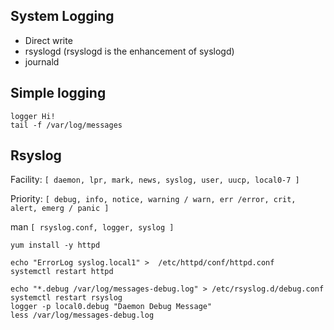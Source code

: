 System Logging
---------------

* Direct write
* rsyslogd (rsyslogd is the enhancement of syslogd)
* journald

Simple logging 
------------- 

    logger Hi!
    tail -f /var/log/messages    
    
Rsyslog
--------

Facility: `[ daemon, lpr, mark, news, syslog, user, uucp, local0-7 ]`

Priority: `[ debug, info, notice, warning / warn, err /error, crit, alert, emerg / panic ]`

man `[ rsyslog.conf, logger, syslog ]`
      
    yum install -y httpd
         
    echo "ErrorLog syslog.local1" >  /etc/httpd/conf/httpd.conf
    systemctl restart httpd

    echo "*.debug /var/log/messages-debug.log" > /etc/rsyslog.d/debug.conf
    systemctl restart rsyslog
    logger -p local0.debug "Daemon Debug Message"
    less /var/log/messages-debug.log
      
      